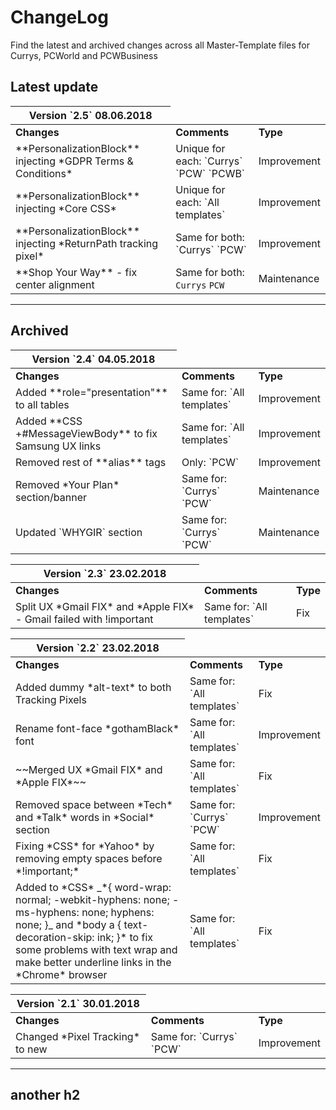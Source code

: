 # ChangeLog

Find the latest and archived changes across all Master-Template files for Currys, PCWorld and PCWBusiness

## Latest update

<table class="tweak active fw">
  <thead>
    <tr>
      <th class="version">Version `2.5` 08.06.2018</th>
    </tr>
  </thead>
  <tbody>
    <tr>
      <td><strong>Changes</strong></td>
      <td><strong>Comments</strong></td>
      <td><strong>Type</strong></td>
    </tr>
    <tr>
      <td><!--[goto](/download?id=skeleton-framework)-->**PersonalizationBlock** injecting *GDPR Terms & Conditions*</td>
      <td>Unique for each: `Currys` `PCW` `PCWB`</td>
      <td>Improvement</td>
    </tr>
    <tr>
      <td>**PersonalizationBlock** injecting *Core CSS*</td>
      <td>Unique for each: `All templates`</td>
      <td>Improvement</td>
    </tr>
    <tr>
      <td>**PersonalizationBlock** injecting *ReturnPath tracking pixel*</td>
      <td>Same for both: `Currys` `PCW`</td>
      <td>Improvement</td>
    </tr>
    <tr>
      <td>**Shop Your Way** - fix center alignment</td>
      <td>Same for both: <code>Currys</code> <code>PCW</code></td>
      <td>Maintenance</td>
    </tr>
  </tbody>
</table>

- - -

## Archived

<table class="tweak archive fw">
  <thead>
    <tr>
      <th class="version">Version `2.4` 04.05.2018</th>
    </tr>
  </thead>
  <tbody>
    <tr>
      <td><strong>Changes</strong></td>
      <td><strong>Comments</strong></td>
      <td><strong>Type</strong></td>
    </tr>
    <tr>
      <td>Added **role="presentation"** to all tables</td>
      <td>Same for: `All templates`</td>
      <td>Improvement</td>
    </tr>
    <tr>
      <td>Added **CSS +#MessageViewBody** to fix Samsung UX links</td>
      <td>Same for: `All templates`</td>
      <td>Improvement</td>
    </tr>
    <tr>
      <td>Removed rest of **alias** tags</td>
      <td>Only: `PCW`</td>
      <td>Improvement</td>
    </tr>
    <tr>
      <td>Removed *Your Plan* section/banner</td>
      <td>Same for: `Currys` `PCW`</td>
      <td>Maintenance</td>
    </tr>
    <tr>
      <td>Updated `WHYGIR` section</td>
      <td>Same for: `Currys` `PCW`</td>
      <td>Maintenance</td>
    </tr>
  </tbody>
</table>

<table class="tweak archive fw">
  <thead>
    <tr>
      <th class="version">Version `2.3` 23.02.2018</th>
    </tr>
  </thead>
  <tbody>
    <tr>
      <td><strong>Changes</strong></td>
      <td><strong>Comments</strong></td>
      <td><strong>Type</strong></td>
    </tr>
    <tr>
      <td>Split UX *Gmail FIX* and *Apple FIX* - Gmail failed with !important</td>
      <td>Same for: `All templates`</td>
      <td>Fix</td>
    </tr>
  </tbody>
</table>

<table class="tweak archive fw">
  <thead>
    <tr>
      <th class="version">Version `2.2` 23.02.2018</th>
    </tr>
  </thead>
  <tbody>
    <tr>
      <td><strong>Changes</strong></td>
      <td><strong>Comments</strong></td>
      <td><strong>Type</strong></td>
    </tr>
    <tr>
      <td>Added dummy *alt-text* to both Tracking Pixels</td>
      <td>Same for: `All templates`</td>
      <td>Fix</td>
    </tr>
    <tr>
      <td>Rename font-face *gothamBlack* font</td>
      <td>Same for: `All templates`</td>
      <td>Improvement</td>
    </tr>
    <tr>
      <td>~~Merged UX *Gmail FIX* and *Apple FIX*~~</td>
      <td>Same for: `All templates`</td>
      <td>Fix</td>
    </tr>
    <tr>
      <td>Removed space between *Tech* and *Talk* words in *Social* section</td>
      <td>Same for: `Currys` `PCW`</td>
      <td>Improvement</td>
    </tr>
    <tr>
      <td>Fixing *CSS* for *Yahoo* by removing empty spaces before *!important;*</td>
      <td>Same for: `All templates`</td>
      <td>Fix</td>
    </tr>
    <tr>
      <td>Added to *CSS* _*{ word-wrap: normal; -webkit-hyphens: none; -ms-hyphens: none; hyphens: none; }_ and *body a { text-decoration-skip: ink; }* to fix some problems with text wrap and make better underline links in the *Chrome* browser</td>
      <td>Same for: `All templates`</td>
      <td>Fix</td>
    </tr>
  </tbody>
</table>

<table class="tweak archive fw">
  <thead>
    <tr>
      <th class="version">Version `2.1` 30.01.2018</th>
    </tr>
  </thead>
  <tbody>
    <tr>
      <td><strong>Changes</strong></td>
      <td><strong>Comments</strong></td>
      <td><strong>Type</strong></td>
    </tr>
    <tr>
      <td>Changed *Pixel Tracking* to new</td>
      <td>Same for: `Currys` `PCW`</td>
      <td>Improvement</td>
    </tr>
  </tbody>
</table>

- - -

## another h2
